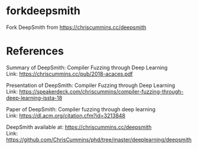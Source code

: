 # forkdeepsmith
Fork DeepSmith from https://chriscummins.cc/deepsmith

# References

Summary of DeepSmith: Compiler Fuzzing through Deep Learning <br />
Link: https://chriscummins.cc/pub/2018-acaces.pdf

Presentation of DeepSmith: Compiler Fuzzing through Deep Learning <br />
Link: https://speakerdeck.com/chriscummins/compiler-fuzzing-through-deep-learning-issta-18

Paper of DeepSmith: Compiler fuzzing through deep learning <br />
Link: https://dl.acm.org/citation.cfm?id=3213848

DeepSmith available at: https://chriscummins.cc/deepsmith <br />
Link: https://github.com/ChrisCummins/phd/tree/master/deeplearning/deepsmith
